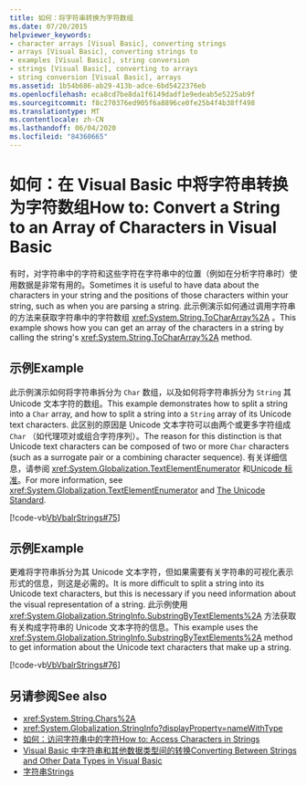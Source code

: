 ```yaml
---
title: 如何：将字符串转换为字符数组
ms.date: 07/20/2015
helpviewer_keywords:
- character arrays [Visual Basic], converting strings
- arrays [Visual Basic], converting strings to
- examples [Visual Basic], string conversion
- strings [Visual Basic], converting to arrays
- string conversion [Visual Basic], arrays
ms.assetid: 1b54b686-ab29-413b-adce-6bd5422376eb
ms.openlocfilehash: eca8cd7be8da1f6149dadf1e9edeab5e5225ab9f
ms.sourcegitcommit: f8c270376ed905f6a8896ce0fe25b4f4b38ff498
ms.translationtype: MT
ms.contentlocale: zh-CN
ms.lasthandoff: 06/04/2020
ms.locfileid: "84360665"
---
```

# <a name="how-to-convert-a-string-to-an-array-of-characters-in-visual-basic"></a><span data-ttu-id="a0330-102">如何：在 Visual Basic 中将字符串转换为字符数组</span><span class="sxs-lookup"><span data-stu-id="a0330-102">How to: Convert a String to an Array of Characters in Visual Basic</span></span>
<span data-ttu-id="a0330-103">有时，对字符串中的字符和这些字符在字符串中的位置（例如在分析字符串时）使用数据是非常有用的。</span><span class="sxs-lookup"><span data-stu-id="a0330-103">Sometimes it is useful to have data about the characters in your string and the positions of those characters within your string, such as when you are parsing a string.</span></span> <span data-ttu-id="a0330-104">此示例演示如何通过调用字符串的方法来获取字符串中的字符数组 <xref:System.String.ToCharArray%2A> 。</span><span class="sxs-lookup"><span data-stu-id="a0330-104">This example shows how you can get an array of the characters in a string by calling the string's <xref:System.String.ToCharArray%2A> method.</span></span>  
  
## <a name="example"></a><span data-ttu-id="a0330-105">示例</span><span class="sxs-lookup"><span data-stu-id="a0330-105">Example</span></span>  
 <span data-ttu-id="a0330-106">此示例演示如何将字符串拆分为 `Char` 数组，以及如何将字符串拆分为 `String` 其 Unicode 文本字符的数组。</span><span class="sxs-lookup"><span data-stu-id="a0330-106">This example demonstrates how to split a string into a `Char` array, and how to split a string into a `String` array of its Unicode text characters.</span></span> <span data-ttu-id="a0330-107">此区别的原因是 Unicode 文本字符可以由两个或更多字符组成 `Char` （如代理项对或组合字符序列）。</span><span class="sxs-lookup"><span data-stu-id="a0330-107">The reason for this distinction is that Unicode text characters can be composed of two or more `Char` characters (such as a surrogate pair or a combining character sequence).</span></span> <span data-ttu-id="a0330-108">有关详细信息，请参阅 <xref:System.Globalization.TextElementEnumerator> 和[Unicode 标准](https://www.unicode.org/standard/standard.html)。</span><span class="sxs-lookup"><span data-stu-id="a0330-108">For more information, see <xref:System.Globalization.TextElementEnumerator> and [The Unicode Standard](https://www.unicode.org/standard/standard.html).</span></span>  
  
 [!code-vb[VbVbalrStrings#75](~/samples/snippets/visualbasic/VS_Snippets_VBCSharp/VbVbalrStrings/VB/Class4.vb#75)]  
  
## <a name="example"></a><span data-ttu-id="a0330-109">示例</span><span class="sxs-lookup"><span data-stu-id="a0330-109">Example</span></span>  
 <span data-ttu-id="a0330-110">更难将字符串拆分为其 Unicode 文本字符，但如果需要有关字符串的可视化表示形式的信息，则这是必需的。</span><span class="sxs-lookup"><span data-stu-id="a0330-110">It is more difficult to split a string into its Unicode text characters, but this is necessary if you need information about the visual representation of a string.</span></span> <span data-ttu-id="a0330-111">此示例使用 <xref:System.Globalization.StringInfo.SubstringByTextElements%2A> 方法获取有关构成字符串的 Unicode 文本字符的信息。</span><span class="sxs-lookup"><span data-stu-id="a0330-111">This example uses the <xref:System.Globalization.StringInfo.SubstringByTextElements%2A> method to get information about the Unicode text characters that make up a string.</span></span>  
  
 [!code-vb[VbVbalrStrings#76](~/samples/snippets/visualbasic/VS_Snippets_VBCSharp/VbVbalrStrings/VB/Class4.vb#76)]  
  
## <a name="see-also"></a><span data-ttu-id="a0330-112">另请参阅</span><span class="sxs-lookup"><span data-stu-id="a0330-112">See also</span></span>

- <xref:System.String.Chars%2A>
- <xref:System.Globalization.StringInfo?displayProperty=nameWithType>
- [<span data-ttu-id="a0330-113">如何：访问字符串中的字符</span><span class="sxs-lookup"><span data-stu-id="a0330-113">How to: Access Characters in Strings</span></span>](how-to-access-characters-in-strings.md)
- [<span data-ttu-id="a0330-114">Visual Basic 中字符串和其他数据类型间的转换</span><span class="sxs-lookup"><span data-stu-id="a0330-114">Converting Between Strings and Other Data Types in Visual Basic</span></span>](converting-between-strings-and-other-data-types.md)
- [<span data-ttu-id="a0330-115">字符串</span><span class="sxs-lookup"><span data-stu-id="a0330-115">Strings</span></span>](index.md)
